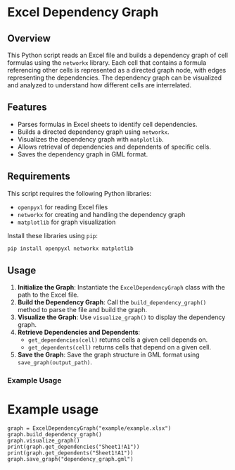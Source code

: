 
# Excel Dependency Graph

## Overview

This Python script reads an Excel file and builds a dependency graph of cell formulas using the `networkx` library. Each cell that contains a formula referencing other cells is represented as a directed graph node, with edges representing the dependencies. The dependency graph can be visualized and analyzed to understand how different cells are interrelated.

## Features

- Parses formulas in Excel sheets to identify cell dependencies.
- Builds a directed dependency graph using `networkx`.
- Visualizes the dependency graph with `matplotlib`.
- Allows retrieval of dependencies and dependents of specific cells.
- Saves the dependency graph in GML format.

## Requirements

This script requires the following Python libraries:

- `openpyxl` for reading Excel files
- `networkx` for creating and handling the dependency graph
- `matplotlib` for graph visualization

Install these libraries using `pip`:

```bash
pip install openpyxl networkx matplotlib
```

## Usage

1. **Initialize the Graph**: Instantiate the `ExcelDependencyGraph` class with the path to the Excel file.
2. **Build the Dependency Graph**: Call the `build_dependency_graph()` method to parse the file and build the graph.
3. **Visualize the Graph**: Use `visualize_graph()` to display the dependency graph.
4. **Retrieve Dependencies and Dependents**:
   - `get_dependencies(cell)` returns cells a given cell depends on.
   - `get_dependents(cell)` returns cells that depend on a given cell.
5. **Save the Graph**: Save the graph structure in GML format using `save_graph(output_path)`.


### Example Usage

# Example usage
```
graph = ExcelDependencyGraph("example/example.xlsx")
graph.build_dependency_graph()
graph.visualize_graph()
print(graph.get_dependencies("Sheet1!A1"))
print(graph.get_dependents("Sheet1!A1"))
graph.save_graph("dependency_graph.gml")
```
